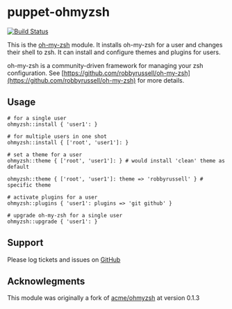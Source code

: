 # puppet-ohmyzsh
[![Build Status](https://travis-ci.org/zanloy/puppet-ohmyzsh.svg?branch=master)](https://travis-ci.org/zanloy/puppet-ohmyzsh)

This is the [oh-my-zsh](https://github.com/robbyrussell/oh-my-zsh) module. It
installs oh-my-zsh for a user and changes their shell to zsh. It can install
and configure themes and plugins for users.

oh-my-zsh is a community-driven framework for managing your zsh configuration.
See [https://github.com/robbyrussell/oh-my-zsh](https://github.com/robbyrussell/oh-my-zsh)
for more details.

## Usage

```
# for a single user
ohmyzsh::install { 'user1': }

# for multiple users in one shot
ohmyzsh::install { ['root', 'user1']: }

# set a theme for a user
ohmyzsh::theme { ['root', 'user1']: } # would install 'clean' theme as default

ohmyzsh::theme { ['root', 'user1']: theme => 'robbyrussell' } # specific theme

# activate plugins for a user
ohmyzsh::plugins { 'user1': plugins => 'git github' }

# upgrade oh-my-zsh for a single user
ohmyzsh::upgrade { 'user1': }
```

Support
-------

Please log tickets and issues on [GitHub](https://github.com/zanloy/puppet-ohmyzsh)


Acknowlegments
--------------

This module was originally a fork of [acme/ohmyzsh](https://github.com/acme/puppet-acme-oh-my-zsh) at version 0.1.3
